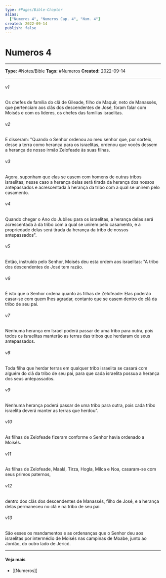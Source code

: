 ```yaml
---
type: #Pages/Bible-Chapter
alias:
  ["Numeros 4", "Numeros Cap. 4", "Num. 4"]
created: 2022-09-14
publish: false
---
```


# Numeros 4

---

**Type:** #Notes/Bible
**Tags:** #Numeros
**Created:** 2022-09-14

---

###### v1
Os chefes de família do clã de Gileade, filho de Maquir, neto de Manassés, que pertenciam aos clãs dos descendentes de José, foram falar com Moisés e com os líderes, os chefes das famílias israelitas.
###### v2
E disseram: "Quando o Senhor ordenou ao meu senhor que, por sorteio, desse a terra como herança para os israelitas, ordenou que vocês dessem a herança de nosso irmão Zelofeade às suas filhas.
###### v3
Agora, suponham que elas se casem com homens de outras tribos israelitas; nesse caso a herança delas será tirada da herança dos nossos antepassados e acrescentada à herança da tribo com a qual se unirem pelo casamento.
###### v4
Quando chegar o Ano do Jubileu para os israelitas, a herança delas será acrescentada à da tribo com a qual se unirem pelo casamento, e a propriedade delas será tirada da herança da tribo de nossos antepassados".
###### v5
Então, instruído pelo Senhor, Moisés deu esta ordem aos israelitas: "A tribo dos descendentes de José tem razão.
###### v6
É isto que o Senhor ordena quanto às filhas de Zelofeade: Elas poderão casar-se com quem lhes agradar, contanto que se casem dentro do clã da tribo de seu pai.
###### v7
Nenhuma herança em Israel poderá passar de uma tribo para outra, pois todos os israelitas manterão as terras das tribos que herdaram de seus antepassados.
###### v8
Toda filha que herdar terras em qualquer tribo israelita se casará com alguém do clã da tribo de seu pai, para que cada israelita possua a herança dos seus antepassados.
###### v9
Nenhuma herança poderá passar de uma tribo para outra, pois cada tribo israelita deverá manter as terras que herdou".
###### v10
As filhas de Zelofeade fizeram conforme o Senhor havia ordenado a Moisés.
###### v11
As filhas de Zelofeade, Maalá, Tirza, Hogla, Milca e Noa, casaram-se com seus primos paternos,
###### v12
dentro dos clãs dos descendentes de Manassés, filho de José, e a herança delas permaneceu no clã e na tribo de seu pai.
###### v13
São esses os mandamentos e as ordenanças que o Senhor deu aos israelitas por intermédio de Moisés nas campinas de Moabe, junto ao Jordão, do outro lado de Jericó.


---

#### Veja mais

- [[Numeros]]
